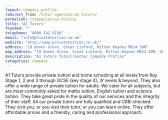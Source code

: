 ```yaml
---
layout: company_profile
redirect_from: /tutor-agencies/a1-tutors/
permalink: /companies/a1-tutors/
title: "A1 Tutors"
founded: ""
telephone: "0800 542 5156"
email: "info@privatetuition.co.uk"
website: "http://www.privatetuition.co.uk/"
address: "19 Annes Grove, Great Linford, Milton Keynes MK14 5DR"
map_address: "19 Annes Grove, Great Linford, Milton Keynes MK14 5DR, United Kingdom"
description: "A1 Tutors TutorCruncher Company Profile"
categories: company
---
```

A1 Tutors provide private tuition and home schooling at all levels from Key Stage 1, 2 and 3 through GCSE (key stage 4),
‘A’ levels & beyond. They also offer a wide range of private tuition for adults. We cater for all subjects, but are most
commonly asked for maths tuition, English tuition and science tuition. They take great pride in the quality of our
services and the integrity of their staff. All our private tutors are fully qualified and CRB-checked. They visit you,
or you visit their tutor, or you can learn online. They offer affordable prices and a friendly, caring and professional
approach.
